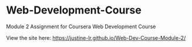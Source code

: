 # Web-Development-Course

Module 2 Assignment for Coursera Web Development Course

View the site here: https://justine-lr.github.io/Web-Dev-Course-Module-2/
